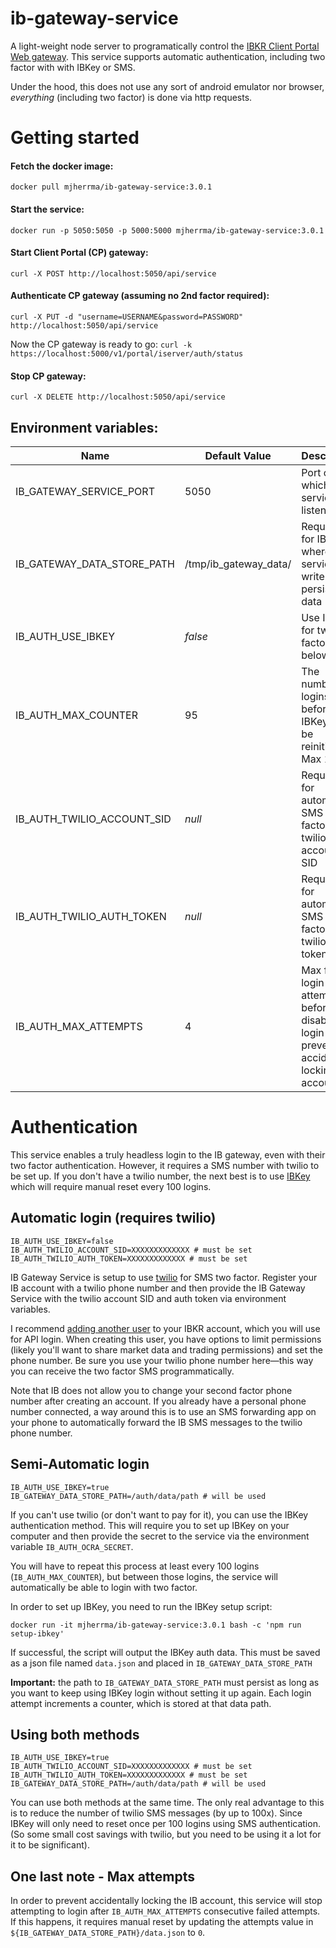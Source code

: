 # ib-gateway-service
A light-weight node server to programatically control the [IBKR Client Portal Web gateway](https://interactivebrokers.github.io/cpwebapi/).
This service supports automatic authentication, including two factor with with IBKey or SMS.

Under the hood, this does not use any sort of android emulator nor browser, *everything*
 (including two factor) is done via http requests.

# Getting started
#### Fetch the docker image:
 ```
 docker pull mjherrma/ib-gateway-service:3.0.1
```
#### Start the service:
```
docker run -p 5050:5050 -p 5000:5000 mjherrma/ib-gateway-service:3.0.1
```
#### Start Client Portal (CP) gateway:
```
curl -X POST http://localhost:5050/api/service
```
#### Authenticate CP gateway (assuming no 2nd factor required):
```
curl -X PUT -d "username=USERNAME&password=PASSWORD" http://localhost:5050/api/service
```
Now the CP gateway is ready to go: `curl -k https://localhost:5000/v1/portal/iserver/auth/status`

#### Stop CP gateway:
```
curl -X DELETE http://localhost:5050/api/service
```

## Environment variables:

| Name  | Default Value         | Description                                                                                   |
| ------------- |-----------------------|-----------------------------------------------------------------------------------------------|
| IB_GATEWAY_SERVICE_PORT  | 5050                  | Port on which this service listens                                                            |
| IB_GATEWAY_DATA_STORE_PATH  | /tmp/ib_gateway_data/ | Required for IBKey, where the service can write persistent data                               |
| IB_AUTH_USE_IBKEY  | *false*               | Use IBKey for two factor, see below                                                           |
| IB_AUTH_MAX_COUNTER  | 95                    | The number of logins before IBKey will be reinitialized. Max 100                              |
| IB_AUTH_TWILIO_ACCOUNT_SID  | *null*                | Required for automatic SMS two factor, twilio account SID                                     |
| IB_AUTH_TWILIO_AUTH_TOKEN  | *null*                | Required for automatic SMS two factor, twilio auth token                                      |
| IB_AUTH_MAX_ATTEMPTS  | 4                     | Max failed login attempts before disabling login (to prevent accidentally locking IB account) |

# Authentication
This service enables a truly headless login to the IB gateway, even with their two factor
 authentication. However, it requires a SMS number with twilio to be set up. If you don't have a twilio number,
the next best is to use [IBKey](#ibkey-authentication) which will require manual reset every 100 logins.

## Automatic login (requires twilio)
```aiignore
IB_AUTH_USE_IBKEY=false
IB_AUTH_TWILIO_ACCOUNT_SID=XXXXXXXXXXXXX # must be set
IB_AUTH_TWILIO_AUTH_TOKEN=XXXXXXXXXXXXX # must be set
```

IB Gateway Service is setup to use [twilio](https://www.twilio.com) for SMS two factor.
Register your IB account with a twilio phone number and then provide the IB Gateway Service
 with the twilio account SID and auth token via environment variables.
 
I recommend [adding another user](https://www.ibkrguides.com/orgportal/uar/addingauser.htm) to your IBKR account, which you will use for API login.
When creating this user, you have options to limit permissions (likely you'll want to share market data and trading permissions) and set the phone number.
Be sure you use your twilio phone number here—this way you can receive the two factor SMS programmatically.

Note that IB does not allow you to change your second factor phone number after creating an
account. If you already have a personal phone number connected, a way around this is to use an SMS
forwarding app on your phone to automatically forward the IB SMS messages to the twilio phone number.

## Semi-Automatic login
```aiignore
IB_AUTH_USE_IBKEY=true
IB_GATEWAY_DATA_STORE_PATH=/auth/data/path # will be used
```
If you can't use twilio (or don't want to pay for it), you can use the IBKey authentication
 method. This will require you to set up IBKey on your computer and then provide the secret
 to the service via the environment variable `IB_AUTH_OCRA_SECRET`.

You will have to repeat this process at least every 100 logins (`IB_AUTH_MAX_COUNTER`), but between those logins, the service
will automatically be able to login with two factor.

In order to set up IBKey, you need to run the IBKey setup script:
```
docker run -it mjherrma/ib-gateway-service:3.0.1 bash -c 'npm run setup-ibkey'
```
If successful, the script will output the IBKey auth data. This must be saved as a json file
named `data.json` and placed in `IB_GATEWAY_DATA_STORE_PATH` 
  
**Important:** the path to `IB_GATEWAY_DATA_STORE_PATH` must persist as long as you want to keep
 using IBKey login without setting it up again. Each login attempt increments a counter, which is
  stored at that data path.

## Using both methods
```aiignore
IB_AUTH_USE_IBKEY=true
IB_AUTH_TWILIO_ACCOUNT_SID=XXXXXXXXXXXXX # must be set
IB_AUTH_TWILIO_AUTH_TOKEN=XXXXXXXXXXXXX # must be set
IB_GATEWAY_DATA_STORE_PATH=/auth/data/path # will be used
```
You can use both methods at the same time. The only real advantage to this is to reduce the number of
twilio SMS messages (by up to 100x). Since IBKey will only need to reset once per 100 logins using
SMS authentication. (So some small cost savings with twilio, but you need to be using it a lot for it to be significant).

## One last note - Max attempts
In order to prevent accidentally locking the IB account, this service will stop attempting to
 login after `IB_AUTH_MAX_ATTEMPTS` consecutive failed attempts. If this happens, it requires
  manual reset by updating the attempts value in `${IB_GATEWAY_DATA_STORE_PATH}/data.json` to `0`.
